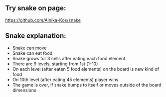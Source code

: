 ## Try snake on page:

https://github.com/Ainika-Kos/snake

## Snake explanation:
 - Snake can move
 - Snake can eat food
 - Snake grows for 3 cells after eating each food element
 - There are 9 levels, starting from 1st (1-10)
 - On each level (after eaten 5 food elements) on the board is new kind of food
 - On 10th level (after eating 45 elements) player wins
 - The game is over, if snake bumps to itself or moves outside of the board dimensions
